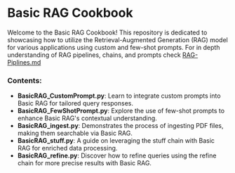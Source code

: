 # Basic RAG Cookbook

Welcome to the Basic RAG Cookbook! This repository is dedicated to showcasing how to utilize the Retrieval-Augmented
Generation (RAG) model for various applications using custom and few-shot prompts. For in depth understanding of RAG
pipelines, chains, and prompts
check [RAG-Piplines.md](https://github.com/arjbingly/Capstone_5/blob/main/projects/Basic-RAG/RAG-Piplines.md)

### Contents:

- **BasicRAG_CustomPrompt.py**: Learn to integrate custom prompts into Basic RAG for tailored query responses.
- **BasicRAG_FewShotPrompt.py**: Explore the use of few-shot prompts to enhance Basic RAG's contextual understanding.
- **BasicRAG_ingest.py**: Demonstrates the process of ingesting PDF files, making them searchable via Basic RAG.
- **BasicRAG_stuff.py**: A guide on leveraging the stuff chain with Basic RAG for enriched data processing.
- **BasicRAG_refine.py**: Discover how to refine queries using the refine chain for more precise results with Basic RAG.
